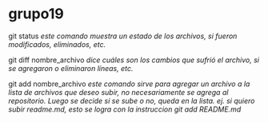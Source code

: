 # grupo19
git status *este comando muestra un estado de los archivos, si fueron modificados, eliminados, etc.*

git diff nombre_archivo *dice cuáles son los cambios que sufrió el archivo, si se agregaron o eliminaron líneas, etc.*

git add nombre_archivo *este comando sirve para agregar un archivo a la lista de archivos que deseo subir, no necesariamente se agrega al repositorio. Luego se decide si se sube o no, queda en la lista.
ej. si quiero subir readme.md, esto se logra con la instruccion git add README.md*